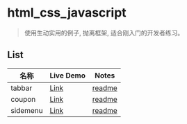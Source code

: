 # html_css_javascript

> 使用生动实用的例子, 抛离框架, 适合刚入门的开发者练习。    

## List

| 名称       | Live Demo                                                      | Notes                                                                                |
| -------- | -------------------------------------------------------------- | ------------------------------------------------------------------------------------ |
| tabbar   | [Link](https://cirolee.github.io/html_css_javascript/tabbar/)  | [readme](https://github.com/CiroLee/html_css_javascript/blob/main/tabbar/README.md)  |
| coupon   | [Link](https://cirolee.github.io/html_css_javascript/coupons/) | [readme](https://github.com/CiroLee/html_css_javascript/blob/main/coupons/README.md) |
| sidemenu | [Link](https://cirolee.github.io/html_css_javascript/sidemenu/)                                                       | [readme](https://github.com/CiroLee/html_css_javascript/blob/main/sidemenu/README.md)                                                                           |
